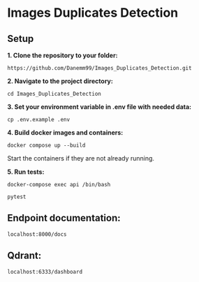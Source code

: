 # Images Duplicates Detection

## Setup

**1. Clone the repository to your folder:**
```commandline
https://github.com/Danemm99/Images_Duplicates_Detection.git
```

**2. Navigate to the project directory:**
```commandline
cd Images_Duplicates_Detection
```

**3. Set your environment variable in .env file with needed data:**

```commandline
cp .env.example .env
```

**4. Build docker images and containers:**

```commandline
docker compose up --build
```

Start the containers if they are not already running.

**5. Run tests:**

```commandline
docker-compose exec api /bin/bash
```

```commandline
pytest
```

## Endpoint documentation:

```commandline
localhost:8000/docs
```

## Qdrant:

```commandline
localhost:6333/dashboard
```
